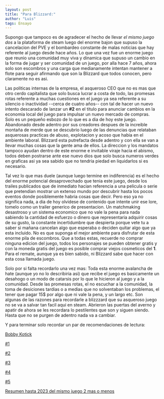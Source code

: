 ```yaml
---
layout: post
title: "Para Blizzard:"
author: "Luis"
tags: Ensayo
---
```

Supongo que tampoco es de agradecer el hecho de llevar *el mismo juego dos* a la plataforma de steam luego del enorme bajon que supuso la cancelacion del PVE y el bombardeo constante de malas noticias que hay referente al juego desde hace años. Lo que una vez fue un enorme juego que reunio una comunidad muy viva y dinamica que supuso un cambio en la forma de jugar y ser comunidad de un juego, por alla hace 7 años, ahora solo son escombros y una carga que medianamente intentan mantener a flote para seguir afirmando que son la Blizzard que todos conocen, pero claramente no es asi.

Las politicas internas de la empresa, el asqueroso CEO que no es mas que otro cerdo capitalista que solo busca lucrar a costa de todo, las promesas rotas referente a muchas cuestiones en el juego ya sea referente a su silencio o inactividad --cerca de cuatro años-- con tal de hacer un nuevo intento descarado de lanzar un **#2** en el titulo para anunciar cambios en la economia local del juego para impulsar un nuevo mercado de compras. Solo es un pequeño esbozo de lo que es a dia de hoy este juego. Abandonado desde adentro por sus creadores despues de la increible montaña de merde que se descubrio luego de las denuncias que relataban asquerosas practicas de abuso, explotacion y acoso que habia en el ambiente laboral. Blizzard esta putrefacta desde adentro y con ella se van a llevar muchas cosas que la gente ama de ellos. La direccion y los mandatos tampoco ayudan dentro de este enorme e invitable viraje hacia el abismo, todos deben postrarse ante ese nuevo dios que solo busca numeros verdes en graficas asi ya sea sabido que no tendria piedad en liquidarlos si es necesario.

Tal vez lo que mas duele (aunque luego termine en indiferencia) es el hecho del enorme potencial desaprovechado que tenia este juego, desde los trailes publicados que de inmediato hacian referencia a una pelicula o serie que pretendian mostrar un extenso mundo por descubrir hasta los pocos eventos donde posiblemente habria cosas que decir. Pero eso ya no significa nada, a dia de hoy olvidese de contenido que intente unir ese lore, tomelo como un trailer generico de presentacion. Un matchmaking desastroso y un sistema economico que no vale la pena para nada sabiendo la cantidad de esfuerzo o dinero que representaria adquirir cosas de su gusto, la constante incertidumbre que despierta porque vete tu a saber si mañana cancelan algo que esperaba o deciden quitar algo que ya esta incluido. No es que suponga el mejor ambiente para disfrutar de esta enorme pila de escombros. Que a todas estas, recuerde no comprar ninguna edicion del juego, todos los personajes se pueden obtener gratis y con la moneda gratis del juego es posible comprar viejos cosmeticos del **1**.  Para el remate, aunque ya es bien sabido, ni Blizzard sabe que hacer con esta cosa llamada juego.

Solo por si falta recordarlo una vez mas: Toda esta enorme avalancha de hate (aunque yo no lo describiria asi) que recibe el juego es basicamente un desahogo o un modo de catarsis por lo que le hicieron al juego y a la comunidad. Desde las promesas rotas, el no escuchar a la comunidad, la toma de desiciones tardias o a medias que no solventaban los problemas, el tener que pagar 15$ por algo que ni vale la pena, y un largo etc. Son algunas de las razones para recordarle a blizzzard que su asqueroso juego no se va a salvar tan facil aqui en steam. Abrieron las puertas del averno y apatir de ahora se les recordara lo pestilentes que son y siguen siendo. Hasta que no se purgen de adentro nada va a cambiar.

Y para terminar solo recordar un par de recomendaciones de lectura:

[Bobby Kotick](https://www.eurogamer.es/un-reportaje-del-wall-street-journal-asegura-que-bobby-kotick-conocia-desde-hace-anos-las-acusaciones-de-acoso-sexual-en-activision-blizzard)

[#1](https://es.ign.com/activision/177557/news/jen-oneal-dice-que-blizzard-solo-le-ofrecio-un-contrato-de-igualdad-de-genero-despues-de-renunciar-a)

[#2](https://es.ign.com/activision/177557/news/jen-oneal-dice-que-blizzard-solo-le-ofrecio-un-contrato-de-igualdad-de-genero-despues-de-renunciar-a)

[#3](https://as.com/meristation/2021/11/18/noticias/1637235551_659345.html)

[#4](https://www.muycomputer.com/2021/11/03/jen-oneal-blizzard-renuncia/)

[#5](https://www.youtube.com/watch?v=YlV8XYATZk0)

[Resumen hasta 2023 del mismo juego 2 mas o menos](https://www.youtube.com/watch?v=0F7tbUf1J8U)
